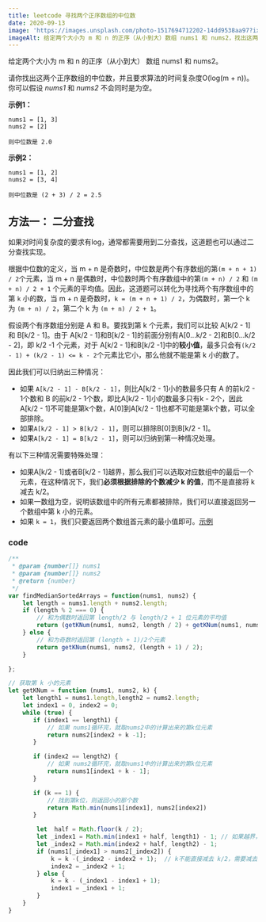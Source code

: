 ```yaml
---
title: leetcode 寻找两个正序数组的中位数
date: 2020-09-13
image: 'https://images.unsplash.com/photo-1517694712202-14dd9538aa97?ixlib=rb-1.2.1&ixid=eyJhcHBfaWQiOjEyMDd9&auto=format&fit=crop&w=2100&q=80'
imageAlt: 给定两个大小为 m 和 n 的正序（从小到大）数组 nums1 和 nums2，找出这两个正序数组的中位数。
---
```


给定两个大小为 m 和 n 的正序（从小到大） 数组 nums1 和 nums2。

请你找出这两个正序数组的中位数，并且要求算法的时间复杂度O(log(m + n))。你可以假设 *nums1* 和 *nums2* 不会同时是为空。

**示例1：**

```text
nums1 = [1, 3]
nums2 = [2]

则中位数是 2.0
```

**示例2：**

```text
nums1 = [1, 2]
nums2 = [3, 4]

则中位数是 (2 + 3) / 2 = 2.5
```

## 方法一： 二分查找

如果对时间复杂度的要求有log，通常都需要用到二分查找，这道题也可以通过二分查找实现。

根据中位数的定义，当 m + n 是奇数时，中位数是两个有序数组的第`(m + n + 1) / 2`个元素，当 m + n 是偶数时，中位数时两个有序数组中的第`(m + n) / 2` 和 `(m + n) / 2 + 1` 个元素的平均值。因此，这道题可以转化为寻找两个有序数组中的第 `k` 小的数，当 m + n 是奇数时，`k = (m + n + 1) / 2`，为偶数时，第一个 k 为 `(m + n) / 2`，第二个 k 为 `(m + n) / 2 + 1`。

假设两个有序数组分别是 A 和 B。要找到第 k 个元素，我们可以比较 A[k/2 - 1] 和 B[k/2 - 1]。由于 A[k/2 - 1]和B[k/2 - 1]的前面分别有A[0...k/2 - 2]和B[0...k/2 - 2]，即 k/2 -1 个元素，对于 A[k/2 - 1]和B[k/2 -1]中的**较小值**，最多只会有`(k/2 - 1) + (k/2 - 1) <= k - 2`个元素比它小，那么他就不能是第 k 小的数了。

因此我们可以归纳出三种情况：

- 如果 `A[k/2 - 1] - B[k/2 - 1]`，则比A[k/2 - 1]小的数最多只有 A 的前k/2 - 1个数和 B 的前k/2 - 1个数，即比A[k/2 - 1]小的数最多只有k - 2个，因此A[k/2 - 1]不可能是第k个数，A[0]到A[k/2 - 1]也都不可能是第k个数，可以全部排除。
- 如果`A[k/2 - 1] > B[k/2 - 1]`，则可以排除B[0]到B[k/2 - 1]。
- 如果`A[k/2 - 1] = B[k/2 - 1]`，则可以归纳到第一种情况处理。

有以下三种情况需要特殊处理：

- 如果A[k/2 - 1]或者B[k/2 - 1]越界，那么我们可以选取对应数组中的最后一个元素，在这种情况下，我们**必须根据排除的个数减少 k 的值**，而不是直接将 k 减去 k/2。
- 如果一数组为空，说明该数组中的所有元素都被排除，我们可以直接返回另一个数组中第 k 小的元素。
- 如果 `k = 1`，我们只要返回两个数组首元素的最小值即可。[示例](https://leetcode-cn.com/problems/median-of-two-sorted-arrays/solution/xun-zhao-liang-ge-you-xu-shu-zu-de-zhong-wei-s-114/)

### code

```js
/**
 * @param {number[]} nums1
 * @param {number[]} nums2
 * @return {number}
 */
var findMedianSortedArrays = function(nums1, nums2) {
    let length = nums1.length + nums2.length;
    if (length % 2 === 0) {
        // 和为偶数时返回第 length/2 与 length/2 + 1 位元素的平均值
        return (getKNum(nums1, nums2, length / 2) + getKNum(nums1, nums2, length / 2 + 1)) / 2;
    } else {
        // 和为奇数时返回第 (length + 1)/2个元素
        return getKNum(nums1, nums2, (length + 1) / 2);
    }

};

// 获取第 k 小的元素
let getKNum = function (nums1, nums2, k) {
    let length1 = nums1.length,length2 = nums2.length;
    let index1 = 0, index2 = 0;
    while (true) {
       if (index1 == length1) {
           // 如果 nums1循环完，就取nums2中的计算出来的第k位元素
           return nums2[index2 + k -1];
       }

       if (index2 == length2) {
           // 如果 nums2循环完，就取nums1中的计算出来的第k位元素
           return nums1[index1 + k - 1];
       }

       if (k == 1) {
           // 找到第k位，则返回小的那个数
           return Math.min(nums1[index1], nums2[index2])
       }

        let  half = Math.floor(k / 2);
        let _index1 = Math.min(index1 + half, length1) - 1; // 如果越界，则取数组最后一位
        let _index2 = Math.min(index2 + half, length2) - 1;
        if (nums1[_index1] > nums2[_index2]) {
            k = k -(_index2 - index2 + 1);  // k不能直接减去 k/2，需要减去实际排除的个数
            index2 = _index2 + 1;
        } else {
            k = k - (_index1 - index1 + 1);
            index1 = _index1 + 1;
        }
    }
}
```
